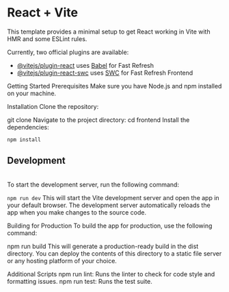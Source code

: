 # React + Vite

This template provides a minimal setup to get React working in Vite with HMR and some ESLint rules.

Currently, two official plugins are available:

- [@vitejs/plugin-react](https://github.com/vitejs/vite-plugin-react/blob/main/packages/plugin-react/README.md) uses [Babel](https://babeljs.io/) for Fast Refresh
- [@vitejs/plugin-react-swc](https://github.com/vitejs/vite-plugin-react-swc) uses [SWC](https://swc.rs/) for Fast Refresh
Frontend

Getting Started
Prerequisites
Make sure you have Node.js and npm installed on your machine.

Installation
Clone the repository:


git clone 
Navigate to the project directory:
cd frontend
Install the dependencies:<br>


<code>npm install</code>
<h2>Development</h2><br>
To start the development server, run the following command:<br>


<code>npm run dev</code>
This will start the Vite development server and open the app in your default browser. The development server automatically reloads the app when you make changes to the source code.

Building for Production
To build the app for production, use the following command:


npm run build
This will generate a production-ready build in the dist directory. You can deploy the contents of this directory to a static file server or any hosting platform of your choice.

Additional Scripts
npm run lint: Runs the linter to check for code style and formatting issues.
npm run test: Runs the test suite.

